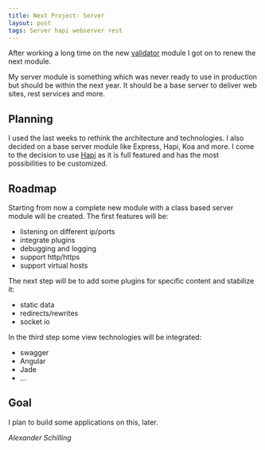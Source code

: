 ```yaml
---
title: Next Project: Server
layout: post
tags: Server hapi webserver rest
---
```


After working a long time on the new [validator](https://www.npmjs.com/package/alinex-validator)
module I got on to renew the next module.

My server module is something which was never ready to use in production but should be within the
next year. It should be a base server to deliver web sites, rest services and more.

## Planning

I used the last weeks to rethink the architecture and technologies. I also decided on a base server
module like Express, Hapi, Koa and more. I come to the decision to use [Hapi](https://hapijs.com) as
it is full featured and has the most possibilities to be customized.

## Roadmap

Starting from now a complete new module with a class based server module will be created. The first
features will be:
- listening on different ip/ports
- integrate plugins
- debugging and logging
- support http/https
- support virtual hosts

The next step will be to add some plugins for specific content and stabilize it:
- static data
- redirects/rewrites
- socket io

In the third step some view technologies will be integrated:
- swagger
- Angular
- Jade
- ...

## Goal

I plan to build some applications on this, later.


_Alexander Schilling_
